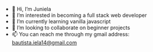 - 👋 Hi, I’m Juniela
- 👀 I’m interested in becoming a full stack web developer
- 🌱 I’m currently learning vanilla javascript
- 💞️ I’m looking to collaborate on beginner projects
- 📫 You can reach me through my gmail address: bautista.iela14@gmail.com

<!---
ellaiela/ellaiela is a ✨ special ✨ repository because its `README.md` (this file) appears on your GitHub profile.
You can click the Preview link to take a look at your changes.
--->
